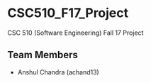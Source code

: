 # CSC510_F17_Project
CSC 510 (Software Engineering) Fall 17 Project

## Team Members

* Anshul Chandra (achand13)
